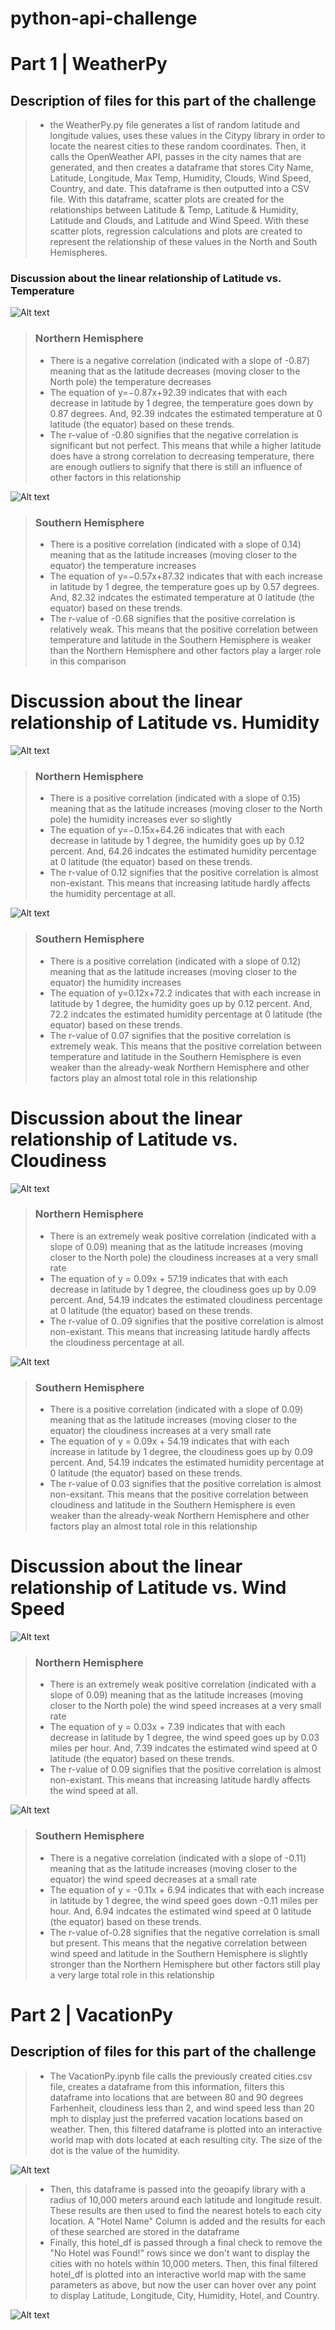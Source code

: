 # python-api-challenge
# Part 1 | WeatherPy
## Description of files for this part of the challenge
> - the WeatherPy.py file generates a list of random latitude and longitude values, uses these values in the Citypy library in order to locate the nearest cities to these random coordinates.  Then, it calls the OpenWeather API, passes in the city names that are generated, and then creates a dataframe that stores City Name, Latitude, Longitude, Max Temp, Humidity, Clouds, Wind Speed, Country, and date.  This dataframe is then outputted into a CSV file.  With this dataframe, scatter plots are created for the relationships between Latitude & Temp, Latitude & Humidity, Latitude and Clouds, and Latitude and Wind Speed.  With these scatter plots, regression calculations and plots are created to represent the relationship of these values in the North and South Hemispheres.  

### Discussion about the linear relationship of Latitude vs. Temperature

![Alt text](/WeatherPy/output_data/Fig5.png)

> ### Northern Hemisphere
> - There is a negative correlation (indicated with a slope of -0.87) meaning that as the latitude decreases (moving closer to the North pole) the temperature decreases
> - The equation of y=−0.87x+92.39 indicates that with each decrease in latitude by 1 degree, the temperature goes down by 0.87 degrees.  And, 92.39 indcates the estimated temperature at 0 latitude (the equator) based on these trends.
> - The r-value of -0.80 signifies that the negative correlation is significant but not perfect.  This means that while a higher latitude does have a strong correlation to decreasing temperature, there are enough outliers to signify that there is still an influence of other factors in this relationship

![Alt text](/WeatherPy/output_data/Fig6.png)

> ### Southern Hemisphere
> - There is a positive correlation (indicated with a slope of 0.14) meaning that as the latitude increases (moving closer to the equator) the temperature increases
> - The equation of y=−0.57x+87.32 indicates that with each increase in latitude by 1 degree, the temperature goes up by 0.57 degrees.  And, 82.32 indcates the estimated temperature at 0 latitude (the equator) based on these trends.
> - The r-value of -0.68 signifies that the positive correlation is relatively weak.   This means that the positive correlation between temperature and latitude in the Southern Hemisphere is weaker than the Northern Hemisphere and other factors play a larger role in this comparison



# Discussion about the linear relationship of Latitude vs. Humidity

![Alt text](/WeatherPy/output_data/Fig7.png)

> ### Northern Hemisphere
> - There is a positive correlation (indicated with a slope of 0.15) meaning that as the latitude increases (moving closer to the North pole) the humidity increases ever so slightly
> - The equation of y=−0.15x+64.26 indicates that with each decrease in latitude by 1 degree, the humidity goes up by 0.12 percent.  And, 64.26 indcates the estimated humidity percentage at 0 latitude (the equator) based on these trends.
> - The r-value of 0.12 signifies that the positive correlation is almost non-existant.  This means that increasing latitude hardly affects the humidity percentage at all.  

![Alt text](/WeatherPy/output_data/Fig8.png)

> ### Southern Hemisphere
> - There is a positive correlation (indicated with a slope of 0.12) meaning that as the latitude increases (moving closer to the equator) the humidity increases
> - The equation of y=0.12x+72.2 indicates that with each increase in latitude by 1 degree, the humidity goes up by 0.12 percent.  And, 72.2 indcates the estimated humidity percentage at 0 latitude (the equator) based on these trends.
> - The r-value of 0.07 signifies that the positive correlation is extremely weak.   This means that the positive correlation between temperature and latitude in the Southern Hemisphere is even weaker than the already-weak Northern Hemisphere and other factors play an almost total role in this relationship


# Discussion about the linear relationship of Latitude vs. Cloudiness

![Alt text](/WeatherPy/output_data/Fig9.png)

> ### Northern Hemisphere
> - There is an extremely weak positive correlation (indicated with a slope of 0.09) meaning that as the latitude increases (moving closer to the North pole) the cloudiness increases at a very small rate
> - The equation of y = 0.09x + 57.19 indicates that with each decrease in latitude by 1 degree, the cloudiness goes up by 0.09 percent.  And, 54.19 indcates the estimated cloudiness percentage at 0 latitude (the equator) based on these trends.
> - The r-value of 0..09 signifies that the positive correlation is almost non-existant.  This means that increasing latitude hardly affects the cloudiness percentage at all.  

![Alt text](/WeatherPy/output_data/Fig10.png)

> ### Southern Hemisphere
> - There is a positive correlation (indicated with a slope of 0.09) meaning that as the latitude increases (moving closer to the equator) the cloudiness increases at a very small rate
> - The equation of y = 0.09x + 54.19 indicates that with each increase in latitude by 1 degree, the cloudiness goes up by 0.09 percent.  And, 54.19 indcates the estimated humidity percentage at 0 latitude (the equator) based on these trends.
> - The r-value of 0.03 signifies that the positive correlation is almost non-exsitant.   This means that the positive correlation between cloudiness and latitude in the Southern Hemisphere is even weaker than the already-weak Northern Hemisphere and other factors play an almost total role in this relationship


# Discussion about the linear relationship of Latitude vs. Wind Speed

![Alt text](/WeatherPy/output_data/Fig11.png)

> ### Northern Hemisphere
> - There is an extremely weak positive correlation (indicated with a slope of 0.09) meaning that as the latitude increases (moving closer to the North pole) the wind speed increases at a very small rate
> - The equation of y = 0.03x + 7.39 indicates that with each decrease in latitude by 1 degree, the wind speed goes up by 0.03 miles per hour.  And, 7.39 indcates the estimated wind speed at 0 latitude (the equator) based on these trends.
> - The r-value of 0.09 signifies that the positive correlation is almost non-existant.  This means that increasing latitude hardly affects the wind speed at all.  

![Alt text](/WeatherPy/output_data/Fig12.png)

> ### Southern Hemisphere
> - There is a negative correlation (indicated with a slope of -0.11) meaning that as the latitude increases (moving closer to the equator) the wind speed decreases at a small rate
> - The equation of y = -0.11x + 6.94 indicates that with each increase in latitude by 1 degree, the wind speed goes down -0.11 miles per hour.  And, 6.94 indcates the estimated wind speed at 0 latitude (the equator) based on these trends.
> - The r-value of-0.28 signifies that the negative correlation is small but present.   This means that the negative correlation between wind speed and latitude in the Southern Hemisphere is slightly stronger than the Northern Hemisphere but other factors still play a very large total role in this relationship

# Part 2 | VacationPy
## Description of files for this part of the challenge

> - The VacationPy.ipynb file calls the previously created cities.csv file, creates a dataframe from this information, filters this dataframe into locations that are between 80 and 90 degrees Farhenheit, cloudiness less than 2, and wind speed less than 20 mph to display just the preferred vacation locations based on weather.  Then, this filtered dataframe is plotted into an interactive world map with dots located at each resulting city.  The size of the dot is the value of the humidity.  

![Alt text](/WeatherPy/output_data/first_map_sample.png)

> - Then, this dataframe is passed into the geoapify library with a radius of 10,000 meters around each latitude and longitude result.  These results are then used to find the nearest hotels to each city location.  A "Hotel Name" Column is added and the results for each of these searched are stored in the dataframe
> - Finally, this hotel_df is passed through a final check to remove the "No Hotel was Found!" rows since we don't want to display the cities with no hotels within 10,000 meters.  Then, this final filtered hotel_df is plotted into an interactive world map with the same parameters as above, but now the user can hover over any point to display Latitude, Longitude, City, Humidity, Hotel, and Country.

![Alt text](/WeatherPy/output_data/final_hotal_map_sample.png)
